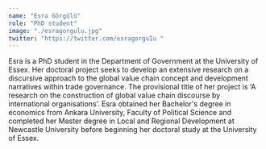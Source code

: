 ```yaml
---
name: "Esra Görgülü"
role: "PhD student"
image: "./esragorgulu.jpg"
twitter: "https://twitter.com/esragorguIu "
---
```


Esra is a PhD student in the Department of Government at the University of Essex. Her doctoral project seeks to develop an extensive research on a discursive approach to the global value chain concept and development narratives within trade governance. The provisional title of her project is ‘A research on the construction of global value chain discourse by international organisations’.
Esra obtained her Bachelor's degree in economics from Ankara University, Faculty of Political Science and completed her Master degree in Local and Regional Development at Newcastle University before beginning her doctoral study at the University of Essex. 
